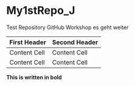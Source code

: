 # My1stRepo_J
Test Repository GitHub Workshop
es geht weiter

| First Header  | Second Header |
| ------------- | ------------- |
| Content Cell  | Content Cell  |
| Content Cell  | Content Cell  |
**This is written in bold**
